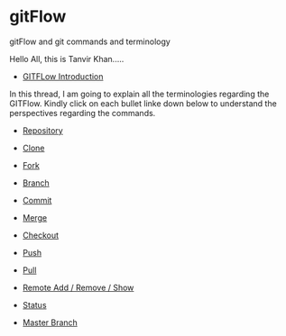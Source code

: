 # gitFlow
 gitFlow and git commands and terminology

Hello All, this is Tanvir Khan.....

* [GITFLow Introduction](/gitflowintro.md)

In this thread, I am going to explain all the terminologies regarding the GITFlow. Kindly click on each bullet linke down below to understand the perspectives regarding the commands.

* [Repository](/Repository.md)

* [Clone](/Clone.md)

* [Fork](/Fork.md)

* [Branch](/Branch.md)

* [Commit](/Commit.md)

* [Merge](/Merge.md)

* [Checkout](/Checkout.md)

* [Push](/Push.md)

* [Pull](/Pull.md)

* [Remote Add / Remove / Show](/RemoteAddRemoveShow.md)

* [Status](/Status.md)

* [Master Branch](/MasterBranch.md)

